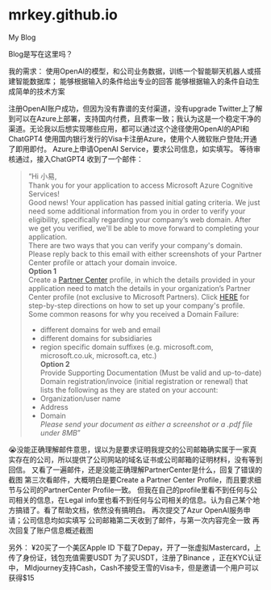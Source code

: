 # mrkey.github.io
My Blog

Blog是写在这里吗？

我的需求：
使用OpenAI的模型，和公司业务数据，训练一个智能聊天机器人或搭建智能数据库；
能够根据输入的条件给出专业的回答
能够根据输入的条件自动生成简单的技术方案

注册OpenAI账户成功，但因为没有靠谱的支付渠道，没有upgrade
Twitter上了解到可以在Azure上部署，支持国内付费，且费率一致；我认为这是一个稳定干净的渠道。无论我以后想实现哪些应用，都可以通过这个途径使用OpenAI的API和ChatGPT4
使用国内银行发行的Visa卡注册Azure，使用个人微软账户登陆;开通了即用即付。
Azure上申请OpenAI Service，要求公司信息，如实填写。
等待审核通过，接入ChatGPT4
收到了一个邮件：
> “Hi 小易,  
> Thank you for your application to access Microsoft Azure Cognitive Services!  
> Good news! Your application has passed initial gating criteria. We just need some additional information from you in order to verify your eligibility, specifically regarding your company’s web domain. After we get you verified, we'll be able to move forward to completing your application.  
> There are two ways that you can verify your company's domain. Please reply back to this email with either screenshots of your Partner Center profile or attach your domain invoice.  
> **Option 1**  
> Create a [Partner Center](https://partner.microsoft.com/en-us/dashboard/home) profile, in which the details provided in your application need to match the details in your organization’s Partner Center profile (not exclusive to Microsoft Partners). Click [HERE](https://docs.microsoft.com/en-us/partner-center/update-your-partner-profile) for step-by-step directions on how to set up your company's profile.  
> Some common reasons for why you received a Domain Failure:  
> - different domains for web and email  
> - different domains for subsidiaries  
> - region specific domain suffixes (e.g. microsoft.com, microsoft.co.uk, microsoft.ca, etc.)  
> **Option 2**  
> Provide Supporting Documentation (Must be valid and up-to-date)  
> Domain registration/invoice (initial registration or renewal) that lists the following as they are stated on your account:  
> - Organization/user name  
> -  Address  
> -  Domain  
> *Please send your document as either a screenshot or a .pdf file under 8MB*”

😭没能正确理解邮件意思，误以为是要求证明我提交的公司邮箱确实属于一家真实存在的公司，所以提供了公司网站的域名证书或公司邮箱的证明材料，没有等到回信。
又看了一遍邮件，还是没能正确理解PartnerCenter是什么，回复了错误的截图
第三次看邮件，大概明白是要Create a Partner Center Profile，而且要求细节与公司的PartnerCenter Profile一致。
但我在自己的profile里看不到任何与公司相关的信息，在Legal info里也看不到任何与公司相关的信息。认为自己某个地方搞错了。看了帮助文档，依然没有搞明白。
再次提交了Azur OpenAI服务申请；公司信息均如实填写
公司邮箱第二天收到了邮件，与第一次内容完全一致
再次回复了账户信息概述截图

另外：
¥20买了一个美区Apple ID
下载了Depay，开了一张虚拟Mastercard，上传了身份证，钱包充值需要USDT
为了买USDT，注册了Binance ，正在KYC认证中，
MIdjourney支持Cash，Cash不接受王雪的Visa卡，但是邀请一个用户可以获得$15
